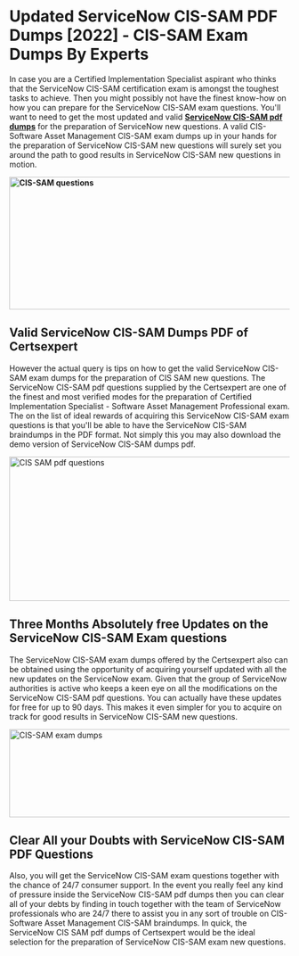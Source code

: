 <h1><strong>Updated ServiceNow CIS-SAM PDF Dumps [2022] - CIS-SAM Exam Dumps By Experts&nbsp;</strong></h1>
<p><span style="font-weight: 400;">In case you are a Certified Implementation Specialist aspirant who thinks that the ServiceNow CIS-SAM certification exam is amongst the toughest tasks to achieve. Then you might possibly not have the finest know-how on how you can prepare for the ServiceNow CIS-SAM exam questions. You'll want to need to get the most updated and valid <strong><a href="https://www.certsexpert.com/CIS-SAM-pdf-questions.html">ServiceNow CIS-SAM pdf dumps</a></strong> for the preparation of ServiceNow new questions. A valid CIS-Software Asset Management CIS-SAM exam dumps up in your hands for the preparation of ServiceNow CIS-SAM new questions will surely set you around the path to good results in ServiceNow CIS-SAM new questions in motion.</span></p>
<p><span style="font-weight: 400;"><strong><img style="display: block; margin-left: auto; margin-right: auto;" src="https://i.ibb.co/QXh983F/73475278-2429792180625311-4586132736837681152-n.jpg" alt="CIS-SAM questions" width="632" height="238" /></strong></span></p>
<h2><strong>Valid ServiceNow CIS-SAM Dumps PDF of Certsexpert</strong></h2>
<p><span style="font-weight: 400;">However the actual query is tips on how to get the valid ServiceNow CIS-SAM exam dumps for the preparation of CIS SAM new questions. The ServiceNow CIS-SAM pdf questions supplied by the Certsexpert are one of the finest and most verified modes for the preparation of Certified Implementation Specialist - Software Asset Management Professional exam. The on the list of ideal rewards of acquiring this ServiceNow CIS-SAM exam questions is that you'll be able to have the ServiceNow CIS-SAM braindumps in the PDF format. Not simply this you may also download the demo version of ServiceNow CIS-SAM dumps pdf.</span></p>
<p><span style="font-weight: 400;"><img style="display: block; margin-left: auto; margin-right: auto;" src="https://i.ibb.co/Jd8hN2L/76714008-3182067705200142-8735104740007870464-n.jpg" alt="CIS SAM pdf questions" width="701" height="259" /></span></p>
<h2><strong>Three Months Absolutely free Updates on the ServiceNow CIS-SAM Exam questions</strong></h2>
<p><span style="font-weight: 400;">The ServiceNow CIS-SAM exam dumps offered by the Certsexpert also can be obtained using the opportunity of acquiring yourself updated with all the new updates on the ServiceNow exam. Given that the group of ServiceNow authorities is active who keeps a keen eye on all the modifications on the ServiceNow CIS-SAM pdf questions. You can actually have these updates for free for up to 90 days. This makes it even simpler for you to acquire on track for good results in ServiceNow CIS-SAM new questions.</span></p>
<p><span style="font-weight: 400;"><a href="https://www.certsexpert.com/CIS-SAM-pdf-questions.html"><img style="display: block; margin-left: auto; margin-right: auto;" src="https://i.ibb.co/TMnKrkJ/75398236-424489711531572-5064688549987614720-n.jpg" alt="CIS-SAM exam dumps" width="714" height="158" /></a></span></p>
<h2><strong>Clear All your Doubts with ServiceNow CIS-SAM PDF Questions</strong></h2>
<p>Also, you will get the ServiceNow CIS-SAM exam questions together with the chance of 24/7 consumer support. In the event you really feel any kind of pressure inside the ServiceNow CIS-SAM pdf dumps then you can clear all of your debts by finding in touch together with the team of ServiceNow professionals who are 24/7 there to assist you in any sort of trouble on CIS-Software Asset Management CIS-SAM braindumps. In quick, the ServiceNow CIS SAM pdf dumps of Certsexpert would be the ideal selection for the preparation of ServiceNow CIS-SAM exam new questions.</p>
